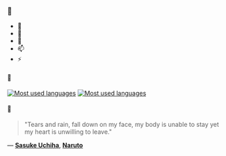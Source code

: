 ### 👋

- 🔭
- 🌱
- 💬
- 📫
- ⚡

#### 🧏

[![Most used languages](https://github-readme-stats-aynah.vercel.app/api/top-langs/?username=aynh&theme=solarized-dark&langs_count=6&layout=compact&hide_title=true)](https://github.com/anuraghazra/github-readme-stats#gh-dark-mode-only)
[![Most used languages](https://github-readme-stats-aynah.vercel.app/api/top-langs/?username=aynh&theme=solarized-light&langs_count=6&layout=compact&hide_title=true)](https://github.com/anuraghazra/github-readme-stats#gh-light-mode-only)

#### 💬

> "Tears and rain, fall down on my face, my body is unable to stay yet my heart is unwilling to leave."

&mdash; [**Sasuke Uchiha**](https://myanimelist.net/character.php?q=Sasuke%20Uchiha&cat=character), [**Naruto**](https://myanimelist.net/search/all?q=Naruto&cat=all)

